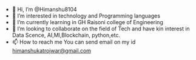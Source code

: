 - 👋 Hi, I’m @Himanshu8104
- 👀 I’m interested in technology and Programming languages
- 🌱 I’m currently learning in GH Raisoni college of Engineering 
- 💞️ I’m looking to collaborate on the field of Tech and have kin interest in Data Scence, AI,Ml,Blockchain, python,etc.
- 📫 How to reach me 
     You can send email on my id himanshukatrojwar@gmail.com

<!---
Himanshu8104/Himanshu8104 is a ✨ special ✨ repository because its `README.md` (this file) appears on your GitHub profile.
You can click the Preview link to take a look at your changes.
--->
